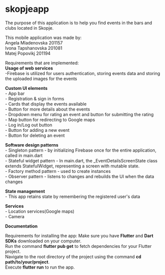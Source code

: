 # skopjeapp

The purpose of this application is to help you find events in the bars and clubs located in Skopje. 

This mobile application was made by: <br />
Angela Mladenovska 201157 <br />
Ivona Tapshanovska 201081 <br />
Matej Popovikj 201194 <br />

Requirements that are implemented: <br />
__Usage of web services__ <br />
    -Firebase is utilized for users authentication, storing events data and storing the uploaded images for the events <br />

__Custom UI elements__ <br />
    - App bar <br />
    - Registration & sign in forms <br />
    - Cards that display the events available <br />
    - Button for more details about the events <br />
    - Dropdown menu for rating an event and button for submitting the rating <br />
    - Map button for redirecting to Google maps <br />
    - Log in/Log out button <br />
    - Button for adding a new event <br />
    - Button for deleting an event <br />

__Software design patterns__ <br />
    - Singleton pattern - by initializing Firebase once for the entire application, called in main.dart <br />
    - Stateful widget pattern - In main.dart, the _EventDetailsScreenState class extends StatefulWidget, representing a screen with mutable state. <br />
    - Factory method pattern - used to create instances <br />
    - Observer pattern - listens to changes and rebuilds the UI when the data changes <br />

__State management__ <br />
    - This app retains state by remembering the registered user's data <br />

__Services__ <br />
    - Location services(Google maps) <br />
    - Camera <br />


__Documentation__ <br />

Requirements for installing the app: Make sure you have **Flutter** and **Dart SDKs** downloaded on your computer. <br />
Run the command **flutter pub get** to fetch dependencies for your Flutter project. <br />
Navigate to the root directory of the project using the command **cd path/to/your/project**. <br />
Execute **flutter run** to run the app. <br />





